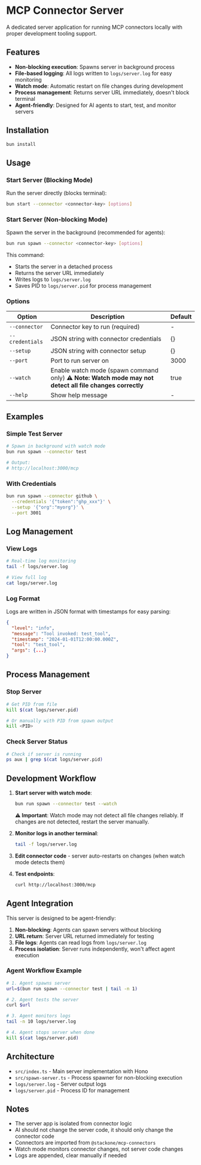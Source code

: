 # MCP Connector Server

A dedicated server application for running MCP connectors locally with proper development tooling support.

## Features

- **Non-blocking execution**: Spawns server in background process
- **File-based logging**: All logs written to `logs/server.log` for easy monitoring
- **Watch mode**: Automatic restart on file changes during development
- **Process management**: Returns server URL immediately, doesn't block terminal
- **Agent-friendly**: Designed for AI agents to start, test, and monitor servers

## Installation

```bash
bun install
```

## Usage

### Start Server (Blocking Mode)

Run the server directly (blocks terminal):

```bash
bun start --connector <connector-key> [options]
```

### Start Server (Non-blocking Mode)

Spawn the server in the background (recommended for agents):

```bash
bun run spawn --connector <connector-key> [options]
```

This command:
- Starts the server in a detached process
- Returns the server URL immediately
- Writes logs to `logs/server.log`
- Saves PID to `logs/server.pid` for process management

### Options

| Option          | Description                                    | Default |
| --------------- | ---------------------------------------------- | ------- |
| `--connector`   | Connector key to run (required)               | -       |
| `--credentials` | JSON string with connector credentials        | {}      |
| `--setup`       | JSON string with connector setup              | {}      |
| `--port`        | Port to run server on                         | 3000    |
| `--watch`       | Enable watch mode (spawn command only) **⚠️ Note: Watch mode may not detect all file changes correctly** | true    |
| `--help`        | Show help message                             | -       |

## Examples

### Simple Test Server

```bash
# Spawn in background with watch mode
bun run spawn --connector test

# Output:
# http://localhost:3000/mcp
```

### With Credentials

```bash
bun run spawn --connector github \
  --credentials '{"token":"ghp_xxx"}' \
  --setup '{"org":"myorg"}' \
  --port 3001
```

## Log Management

### View Logs

```bash
# Real-time log monitoring
tail -f logs/server.log

# View full log
cat logs/server.log
```

### Log Format

Logs are written in JSON format with timestamps for easy parsing:

```json
{
  "level": "info",
  "message": "Tool invoked: test_tool",
  "timestamp": "2024-01-01T12:00:00.000Z",
  "tool": "test_tool",
  "args": {...}
}
```

## Process Management

### Stop Server

```bash
# Get PID from file
kill $(cat logs/server.pid)

# Or manually with PID from spawn output
kill <PID>
```

### Check Server Status

```bash
# Check if server is running
ps aux | grep $(cat logs/server.pid)
```

## Development Workflow

1. **Start server with watch mode**:
   ```bash
   bun run spawn --connector test --watch
   ```
   **⚠️ Important**: Watch mode may not detect all file changes reliably. If changes are not detected, restart the server manually.

2. **Monitor logs in another terminal**:
   ```bash
   tail -f logs/server.log
   ```

3. **Edit connector code** - server auto-restarts on changes (when watch mode detects them)

4. **Test endpoints**:
   ```bash
   curl http://localhost:3000/mcp
   ```

## Agent Integration

This server is designed to be agent-friendly:

1. **Non-blocking**: Agents can spawn servers without blocking
2. **URL return**: Server URL returned immediately for testing
3. **File logs**: Agents can read logs from `logs/server.log`
4. **Process isolation**: Server runs independently, won't affect agent execution

### Agent Workflow Example

```bash
# 1. Agent spawns server
url=$(bun run spawn --connector test | tail -n 1)

# 2. Agent tests the server
curl $url

# 3. Agent monitors logs
tail -n 10 logs/server.log

# 4. Agent stops server when done
kill $(cat logs/server.pid)
```

## Architecture

- `src/index.ts` - Main server implementation with Hono
- `src/spawn-server.ts` - Process spawner for non-blocking execution
- `logs/server.log` - Server output logs
- `logs/server.pid` - Process ID for management

## Notes

- The server app is isolated from connector logic
- AI should not change the server code, it should only change the connector code
- Connectors are imported from `@stackone/mcp-connectors`
- Watch mode monitors connector changes, not server code changes
- Logs are appended, clear manually if needed